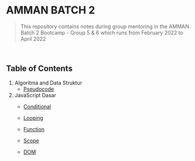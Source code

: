 # AMMAN BATCH 2 
> This repository contains notes during group mentoring in the AMMAN Batch 2 Bootcamp - Group 5 & 6 which runs from February 2022 to April 2022

&nbsp;
## Table of Contents
  1. Algoritma and Data Struktur
      - [Pseudocode](/ads/pseudocode/)
  2. JavaScript Dasar
      - [Conditional](/jsDasar/conditional/index.js)

      - [Looping](/jsDasar/looping/index.js)
      
      - [Function](/jsDasar/function/index.js)
      
      - [Scope](/jsDasar/scope/index.js)

      - [DOM](/jsDasar/dom)